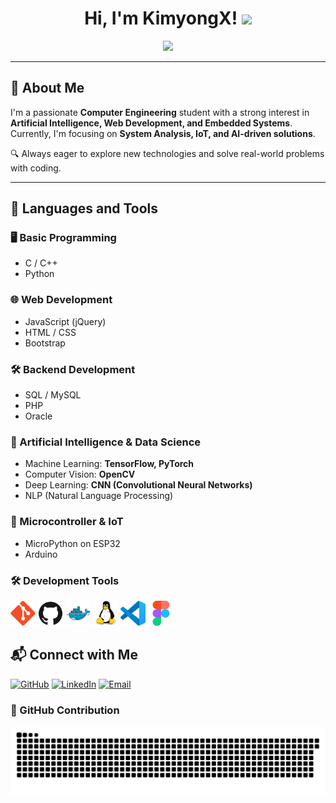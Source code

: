 <h1 align="center">Hi, I'm KimyongX! <img src="https://media.giphy.com/media/mGcNjsfWAjY5AEZNw6/giphy.gif" width="50"></h1>
<p align="center">
  <img src="https://media.giphy.com/media/WUlplcMpOCEmTGBtBW/giphy.gif" width="250">
</p>

---

## 🚀 About Me
I'm a passionate **Computer Engineering** student with a strong interest in **Artificial Intelligence, Web Development, and Embedded Systems**.  
Currently, I'm focusing on **System Analysis, IoT, and AI-driven solutions**.  

🔍 Always eager to explore new technologies and solve real-world problems with coding.

---

## 🔧 Languages and Tools  

### 🖥 Basic Programming
- C / C++  
- Python  

### 🌐 Web Development
- JavaScript (jQuery)  
- HTML / CSS  
- Bootstrap  

### 🛠 Backend Development
- SQL / MySQL  
- PHP  
- Oracle  

### 🤖 Artificial Intelligence & Data Science  
- Machine Learning: **TensorFlow, PyTorch**  
- Computer Vision: **OpenCV**  
- Deep Learning: **CNN (Convolutional Neural Networks)**  
- NLP (Natural Language Processing)  

### 🔌 Microcontroller & IoT  
- MicroPython on ESP32  
- Arduino  

### 🛠 Development Tools  
<p align="left">
  <a><img src="https://github.com/devicons/devicon/blob/master/icons/git/git-original.svg" alt="Git" width="40" height="40"/></a>
  <a><img src="https://github.com/devicons/devicon/blob/master/icons/github/github-original.svg" alt="GitHub" width="40" height="40"/></a>
  <a><img src="https://github.com/devicons/devicon/blob/master/icons/docker/docker-original.svg" alt="Docker" width="40" height="40"/></a>
  <a><img src="https://github.com/devicons/devicon/blob/master/icons/linux/linux-original.svg" alt="Linux" width="40" height="40"/></a>
  <a><img src="https://github.com/devicons/devicon/blob/master/icons/vscode/vscode-original.svg" alt="VSCode" width="40" height="40"/></a>
  <a><img src="https://github.com/devicons/devicon/blob/master/icons/figma/figma-original.svg" alt="Figma" width="40" height="40"/></a>
</p>


## 📬 Connect with Me  
<p align="left">
  <a href="https://github.com/KimyongX"><img src="https://img.shields.io/badge/GitHub-%23181717.svg?style=for-the-badge&logo=github" alt="GitHub"></a>
  <a href="https://www.linkedin.com/in/panpapas-wongkaew-62234b337/"><img src="https://img.shields.io/badge/LinkedIn-%230A66C2.svg?style=for-the-badge&logo=linkedin" alt="LinkedIn"></a>
  <a href="mailto:panpapas.wo@gmail.com"><img src="https://img.shields.io/badge/Email-%23D14836.svg?style=for-the-badge&logo=gmail&logoColor=white" alt="Email"></a>
</p>



### 🐍 GitHub Contribution  
![snake gif](https://github.com/TekyaygilFethi/TekyaygilFethi/blob/output/github-contribution-grid-snake.svg)  

